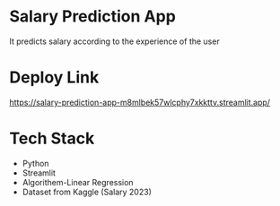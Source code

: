 # Salary Prediction App
It predicts salary according to the experience of the user
# Deploy Link
https://salary-prediction-app-m8mlbek57wlcphy7xkkttv.streamlit.app/
# Tech Stack
- Python
- Streamlit
- Algorithem-Linear Regression
- Dataset from Kaggle (Salary 2023)
  
